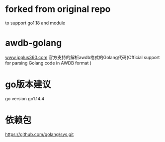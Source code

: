 # forked from original repo
to support go1.18 and module

# awdb-golang
www.ipplus360.com 官方支持的解析awdb格式的Golang代码(Official support for parsing Golang code in AWDB format )
# go版本建议
go version go1.14.4
# 依赖包
https://github.com/golang/sys.git
